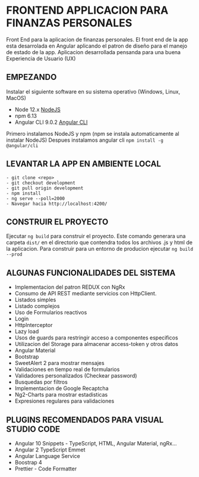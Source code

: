 # FRONTEND APPLICACION PARA FINANZAS PERSONALES

Front End para la aplicacion de finanzas personales. El front end de la app esta desarrolada en Angular aplicando el patron de diseño para el manejo de estado de la app. Aplicacion desarrollada pensanda para una buena Experiencia de Usuario (UX) 

## EMPEZANDO
Instalar el siguiente software en su sistema operativo (Windows, Linux, MacOS)
* Node 12.x  [NodeJS](https://nodejs.org/en/)
* npm 6.13
* Angular CLI 9.0.2 [Angular CLI](https://github.com/angular/angular-cli)

Primero instalamos NodeJS y npm (npm se instala automaticamente al instalar NodeJS)
Despues instalamos angular cli 
`
    npm install -g @angular/cli
`

## LEVANTAR LA APP EN AMBIENTE LOCAL
	- git clone <repo> 
	- git checkout development 
	- git pull origin development 
	- npm install
	- ng serve --poll=2000
    - Navegar hacia http://localhost:4200/ 

## CONSTRUIR EL  PROYECTO
Ejecutar `ng build` para construir el proyecto. Este comando generara una carpeta `dist/` en el directorio que contendra todos los archivos .js y html de la aplicacion. Para construir para un entorno de producion ejecutar `ng build --prod`

## ALGUNAS FUNCIONALIDADES DEL SISTEMA
* Implementacion del patron REDUX con NgRx
* Consumo de API REST mediante servicios con HttpClient.
* Listados simples
* Listado complejos
* Uso de Formularios reactivos
* Login
* HttpInterceptor
* Lazy load
* Usos de guards para restringir acceso a componentes especificos
* Utilizacion del Storage para almacenar access-token y otros datos
* Angular Material
* Bootstrap
* SweetAlert 2 para mostrar mensajes
* Validaciones en tiempo real de formularios
* Validadores personalizados (Checkear password)
* Busquedas por filtros
* Implementacion de Google Recaptcha
* Ng2-Charts para mostrar estadisticas
* Expresiones regulares para validaciones


## PLUGINS RECOMENDADOS PARA VISUAL STUDIO CODE
* Angular 10 Snippets - TypeScript, HTML, Angular Material, ngRx...
* Angular 2 TypeScript Emmet
* Angular Language Service
* Boostrap 4
* Prettier - Code Formatter
